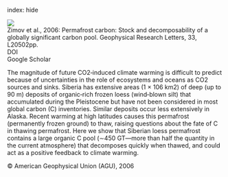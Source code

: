 index: hide

<div class="Citation">
    <div class="Citation-thumb CitationThumb-linked"  data-href="https://doi.org/10.1029/2006gl027484">
      <img src="https://static.claimspace.cloud/climate-study-static/refs/thumbs/12/Zimov_et_al_2006-thumb.png" />
    </div>

  <div class="Citation-body">
    <div class="Citation-text">Zimov et al., 2006: Permafrost carbon: Stock and decomposability of a globally significant carbon pool. <span class="Article-journal">Geophysical Research Letters, </span><span class="Article-volume">33, </span>L20502pp.</div>
    <div class="Citation-links">
      <div class="CitationLink" data-href="https://doi.org/10.1029/2006gl027484">
        <div class="CitationLink-icon CitationLink-Doi"></div>
        <div class="CitationLink-text">DOI</div>
      </div>
      <div class="CitationLink" data-href="https://scholar.google.com/scholar?q=10.1029/2006gl027484">
        <div class="CitationLink-icon CitationLink-Scholar"></div>
        <div class="CitationLink-text">Google Scholar</div>
      </div>
    </div>
  </div>
</div>

The magnitude of future CO2‐induced climate warming is difficult to predict because of uncertainties in the role of ecosystems and oceans as CO2 sources and sinks. Siberia has extensive areas (1 × 106 km2) of deep (up to 90 m) deposits of organic‐rich frozen loess (wind‐blown silt) that accumulated during the Pleistocene but have not been considered in most global carbon (C) inventories. Similar deposits occur less extensively in Alaska. Recent warming at high latitudes causes this permafrost (permanently frozen ground) to thaw, raising questions about the fate of C in thawing permafrost. Here we show that Siberian loess permafrost contains a large organic C pool (∼450 GT—more than half the quantity in the current atmosphere) that decomposes quickly when thawed, and could act as a positive feedback to climate warming.

<div class="Citation-copy">
&copy; American Geophysical Union (AGU), 2006
</div>